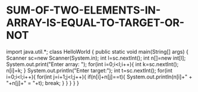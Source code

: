 # SUM-OF-TWO-ELEMENTS-IN-ARRAY-IS-EQUAL-TO-TARGET-OR-NOT
import java.util.*;
class HelloWorld {
    public static void main(String[] args) {
        Scanner sc=new Scanner(System.in);
        int l=sc.nextInt();
        int n[]=new int[l];
        System.out.print("Enter array: ");
        for(int i=0;i<l;i++){
            int k=sc.nextInt();
            n[i]=k;
        }
        System.out.println("Enter target:");
        int t=sc.nextInt();
        for(int i=0;i<l;i++){
            for(int j=i+1;j<l;j++){
                if(n[i]+n[j]==t){
                    System.out.println(n[i]+" + "+n[j]+" = "+t);
                    break;
                }
            }
        }
    }
}
